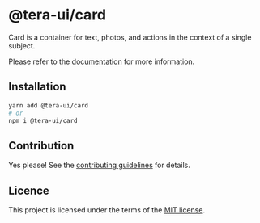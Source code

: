 # @tera-ui/card

Card is a container for text, photos, and actions in the context of a single subject.

Please refer to the [documentation](https://teraui.org/docs/components/card) for more information.

## Installation

```sh
yarn add @tera-ui/card
# or
npm i @tera-ui/card
```

## Contribution

Yes please! See the
[contributing guidelines](https://github.com/hieumau12/tera-ui/blob/master/CONTRIBUTING.md)
for details.

## Licence

This project is licensed under the terms of the
[MIT license](https://github.com/hieumau12/tera-ui/blob/master/LICENSE).

